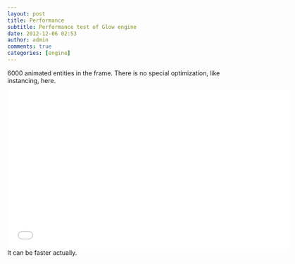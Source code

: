 ```yaml
---
layout: post
title: Performance
subtitle: Performance test of Glow engine
date: 2012-12-06 02:53
author: admin
comments: true
categories: [engine]
---
```

6000 animated entities in the frame. There is no special optimization, like instancing, here.
<div class="videoWrapper"><iframe width="640" height="360" src="//www.youtube.com/embed/NSS2AC4OMFY" frameborder="0" allowfullscreen></iframe></div>
It can be faster actually.
